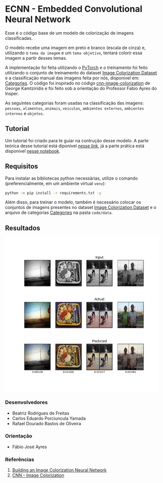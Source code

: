 # ECNN - Embedded Convolutional Neural Network

Esse é o código base de um modelo de colorização de imagens classificadas.

O modelo recebe uma imagem em preto e branco (escala de cinza) e, utilizando o `tema da imagem` e um `tema objetivo`, tentará colorir essa imagem a partir desses temas.

A implementação foi feita utilizando o [PyTorch](https://github.com/pytorch/pytorch) e o treinamento foi feito utilizando o conjunto de treinamento do dataset [Image Colorization Dataset](https://www.kaggle.com/datasets/aayush9753/image-colorization-dataset) e a classificação manual das imagens feita por nós, disponivel em: [Categories](https://alinsperedu-my.sharepoint.com/:x:/g/personal/rafaeldbo_al_insper_edu_br/EeRQzARO6MVGhUKujV0i_WMBwYfJvLsDrpNNzvF-rBG-KA?e=WDF7Ng). O código foi inspirado no código [cnn-image-colorization](https://github.com/gkamtzir/cnn-image-colorization) de George Kamtziridis e foi feito sob a orientação do Professor Fabio Ayres do Insper.

As seguintes categorias foram usadas na classificação das imagens: `pessoas`, `alimentos`, `animais`, `veiculos`, `ambientes externos`, `ambientes internos` e `objetos`.

## Tutorial

Um tutorial foi criado para te guiar na contrução desse modelo. A parte teórica desse tutorial está diponível [nesse link](https://rafaeldbo.github.io/project-colorization/), já a parte prática está disponível [nesse notebook](). 

## Requisitos

Para instalar as bibliotecas python necessárias, utilize o comando (preferencialmente, em um ambiente virtual `venv`):

```bash
python -m pip install -r requirements.txt -y
```

Além disso, para treinar o modelo, também é necessário colocar os conjuntos de imagens presentes no dataset [Image Colorization Dataset](https://www.kaggle.com/datasets/aayush9753/image-colorization-dataset) e o arquivo de categorias [Categories](https://alinsperedu-my.sharepoint.com/:x:/g/personal/rafaeldbo_al_insper_edu_br/EeRQzARO6MVGhUKujV0i_WMBwYfJvLsDrpNNzvF-rBG-KA?e=WDF7Ng) na pasta `code/data`.

## Resultados

![Exemplo do conjunto de teste](./code/output/output_ecnn_advanced_5000_0.png)

### Desenvolvedores

* Beatriz Rodrigues de Freitas
* Carlos Eduardo Porciuncula Yamada
* Rafael Dourado Bastos de Oliveira

### Orientação

* Fábio José Ayres

### Referências

1. [Building an Image Colorization Neural Network](https://medium.com/@geokam/building-an-image-colorization-neural-network-part-4-implementation-7e8bb74616c)
2. [CNN - Image Colorization](https://github.com/gkamtzir/cnn-image-colorization)
